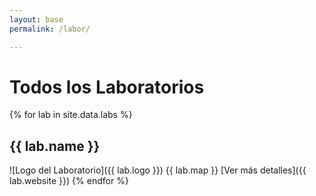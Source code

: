 ```yaml
---
layout: base
permalink: /labor/

---
```


# Todos los Laboratorios

{% for lab in site.data.labs %}
  ## {{ lab.name }}
  ![Logo del Laboratorio]({{ lab.logo }})
  {{ lab.map }}
  [Ver más detalles]({{ lab.website }})
{% endfor %}
